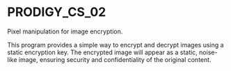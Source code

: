 # PRODIGY_CS_02
Pixel manipulation for image encryption.

This program provides a simple way to encrypt and decrypt images using a static encryption key. The encrypted image will appear as a static, noise-like image, ensuring security and confidentiality of the original content.
